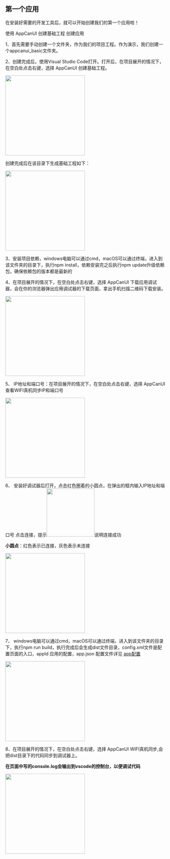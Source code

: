 ## 第一个应用

在安装好需要的开发工具后，就可以开始创建我们的第一个应用啦！

使用 AppCanUI 创建基础工程 创建应用

1、首先需要手动创建一个文件夹，作为我们的项目工程。作为演示，我们创建一个appcanui_basic文件夹。

2、创建完成后，使用Visual Studio Code打开。打开后，在项目展开的情况下，在空白处点击右键，选择 AppCanUI 创建基础工程。

<img src='./static/createBasic.png' width='250' />

创建完成后在该目录下生成基础工程如下：

<img src='./static/basic.png' width='250' />

3、安装项目依赖，windows电脑可以通过cmd，macOS可以通过终端，进入到该文件夹的目录下，执行npm install，依赖安装完之后执行npm update升级依赖包，确保依赖包的版本都是最新的

4、在项目展开的情况下，在空白处点击右键，选择 AppCanUI 下载应用调试器，会在你的浏览器弹出应用调试器的下载页面，拿出手机扫描二维码下载安装。

<img src='./static/downrunner.png' width='250' />

5、 IP地址和端口号：在项目展开的情况下，在空白处点击右键，选择 AppCanUI 查看WIFI真机同步IP和端口号

<img src='./static/ipPort.png' width='250' />

6、 安装好调试器后打开，点击红色圈着的小圆点，在弹出的框内输入IP地址和端口号
点击连接，提示<img src='./static/wifi.png' width='150' />说明连接成功

**小圆点**：红色表示已连接，灰色表示未连接

<img src='./static/runnerScoket.png' width='250' />

7、 windows电脑可以通过cmd，macOS可以通过终端，进入到该文件夹的目录下，执行npm run build，执行完成后会生成dist文件目录，config.xml文件是配置页面的入口，appId 应用的配置，app.json 配置文件详见 [app配置](https://appcandoc.github.io/acuidoc_/#/zh-CN/appconfigIntro)

<img src='./static/dist.png' width='250' />

8、在项目展开的情况下，在空白处点击右键，选择 AppCanUI WIFI真机同步,会把dist目录下的代码同步到调试器上。

**在页面中写的console.log会输出到vscode的控制台，以便调试代码**

<img src='./static/wifiSync.png' width='250' />
